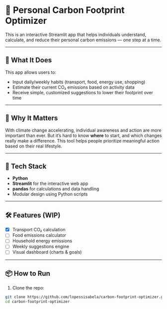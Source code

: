 # 🌱 Personal Carbon Footprint Optimizer

This is an interactive Streamlit app that helps individuals understand, calculate, and reduce their personal carbon emissions — one step at a time.

---

## 🚀 What It Does

This app allows users to:
- Input daily/weekly habits (transport, food, energy use, shopping)
- Estimate their current CO₂ emissions based on activity data
- Receive simple, customized suggestions to lower their footprint over time

---

## 🧠 Why It Matters

With climate change accelerating, individual awareness and action are more important than ever. But it’s hard to know **where** to start, and which changes really make a difference. This tool helps people prioritize meaningful action based on their real lifestyle.

---

## 🔧 Tech Stack

- **Python**
- **Streamlit** for the interactive web app
- **pandas** for calculations and data handling
- Modular design using Python scripts

---

## 🛠️ Features (WIP)

- [x] Transport CO₂ calculation
- [ ] Food emissions calculator
- [ ] Household energy emissions
- [ ] Weekly suggestions engine
- [ ] Visual dashboard (charts & goals)

---

## 📦 How to Run

1. Clone the repo:

```bash
git clone https://github.com/lopessisabela/carbon-footprint-optimizer.git
cd carbon-footprint-optimizer
